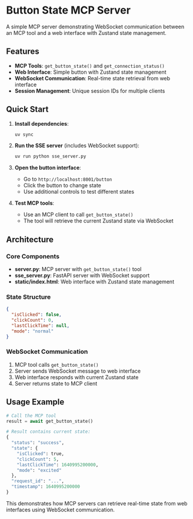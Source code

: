 # Button State MCP Server

A simple MCP server demonstrating WebSocket communication between an MCP tool and a web interface with Zustand state management.

## Features

- **MCP Tools**: `get_button_state()` and `get_connection_status()`
- **Web Interface**: Simple button with Zustand state management
- **WebSocket Communication**: Real-time state retrieval from web interface
- **Session Management**: Unique session IDs for multiple clients

## Quick Start

1. **Install dependencies**:
   ```bash
   uv sync
   ```

2. **Run the SSE server** (includes WebSocket support):
   ```bash
   uv run python sse_server.py
   ```

3. **Open the button interface**:
   - Go to `http://localhost:8001/button`
   - Click the button to change state
   - Use additional controls to test different states

4. **Test MCP tools**:
   - Use an MCP client to call `get_button_state()`
   - The tool will retrieve the current Zustand state via WebSocket

## Architecture

### Core Components

- **server.py**: MCP server with `get_button_state()` tool
- **sse_server.py**: FastAPI server with WebSocket support
- **static/index.html**: Web interface with Zustand state management

### State Structure

```json
{
  "isClicked": false,
  "clickCount": 0,
  "lastClickTime": null,
  "mode": "normal"
}
```

### WebSocket Communication

1. MCP tool calls `get_button_state()`
2. Server sends WebSocket message to web interface
3. Web interface responds with current Zustand state
4. Server returns state to MCP client

## Usage Example

```python
# Call the MCP tool
result = await get_button_state()

# Result contains current state:
{
  "status": "success",
  "state": {
    "isClicked": true,
    "clickCount": 5,
    "lastClickTime": 1640995200000,
    "mode": "excited"
  },
  "request_id": "...",
  "timestamp": 1640995200000
}
```

This demonstrates how MCP servers can retrieve real-time state from web interfaces using WebSocket communication.